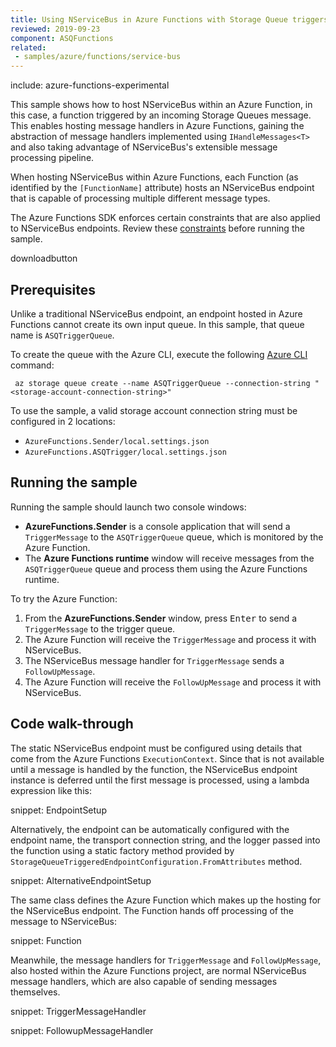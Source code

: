 ```yaml
---
title: Using NServiceBus in Azure Functions with Storage Queue triggers
reviewed: 2019-09-23
component: ASQFunctions
related:
 - samples/azure/functions/service-bus
---
```


include: azure-functions-experimental

This sample shows how to host NServiceBus within an Azure Function, in this case, a function triggered by an incoming Storage Queues message. This enables hosting message handlers in Azure Functions, gaining the abstraction of message handlers implemented using `IHandleMessages<T>` and also taking advantage of NServiceBus's extensible message processing pipeline.

When hosting NServiceBus within Azure Functions, each Function (as identified by the `[FunctionName]` attribute) hosts an NServiceBus endpoint that is capable of processing multiple different message types.

The Azure Functions SDK enforces certain constraints that are also applied to NServiceBus endpoints. Review these [constraints](/nservicebus/hosting/azure-functions/) before running the sample.

downloadbutton

## Prerequisites

Unlike a traditional NServiceBus endpoint, an endpoint hosted in Azure Functions cannot create its own input queue. In this sample, that queue name is `ASQTriggerQueue`.

To create the queue with the Azure CLI, execute the following [Azure CLI](https://docs.microsoft.com/en-us/cli/azure/install-azure-cli) command:

```
 az storage queue create --name ASQTriggerQueue --connection-string "<storage-account-connection-string>"
```

To use the sample, a valid storage account connection string must be configured in  2 locations:

* `AzureFunctions.Sender/local.settings.json`
* `AzureFunctions.ASQTrigger/local.settings.json`

## Running the sample

Running the sample should launch two console windows:

* **AzureFunctions.Sender** is a console application that will send a `TriggerMessage` to the `ASQTriggerQueue` queue, which is monitored by the Azure Function.
* The **Azure Functions runtime** window will receive messages from the `ASQTriggerQueue` queue and process them using the Azure Functions runtime.

To try the Azure Function:

1. From the **AzureFunctions.Sender** window, press <kbd>Enter</kbd> to send a `TriggerMessage` to the trigger queue.
1. The Azure Function will receive the `TriggerMessage` and process it with NServiceBus.
1. The NServiceBus message handler for `TriggerMessage` sends a `FollowUpMessage`.
1. The Azure Function will receive the `FollowUpMessage` and process it with NServiceBus.

## Code walk-through

The static NServiceBus endpoint must be configured using details that come from the Azure Functions `ExecutionContext`. Since that is not available until a message is handled by the function, the NServiceBus endpoint instance is deferred until the first message is processed, using a lambda expression like this:

snippet: EndpointSetup

Alternatively, the endpoint can be automatically configured with the endpoint name, the transport connection string, and the logger passed into the function using a static factory method provided by `StorageQueueTriggeredEndpointConfiguration.FromAttributes` method.

snippet: AlternativeEndpointSetup

The same class defines the Azure Function which makes up the hosting for the NServiceBus endpoint. The Function hands off processing of the message to NServiceBus:

snippet: Function

Meanwhile, the message handlers for `TriggerMessage` and `FollowUpMessage`, also hosted within the Azure Functions project, are normal NServiceBus message handlers, which are also capable of sending messages themselves.

snippet: TriggerMessageHandler

snippet: FollowupMessageHandler

